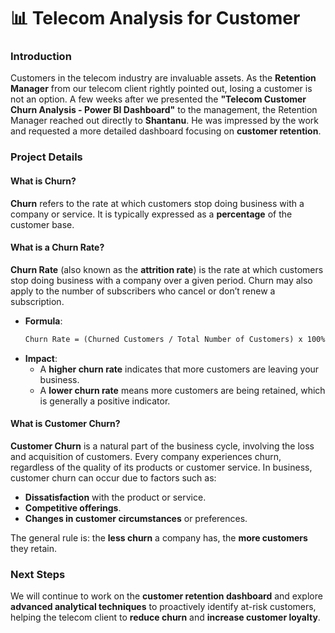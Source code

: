 # 📊 Telecom Analysis for Customer

### **Introduction**
Customers in the telecom industry are invaluable assets. As the **Retention Manager** from our telecom client rightly pointed out, losing a customer is not an option. A few weeks after we presented the **"Telecom Customer Churn Analysis - Power BI Dashboard"** to the management, the Retention Manager reached out directly to **Shantanu**. He was impressed by the work and requested a more detailed dashboard focusing on **customer retention**.

### **Project Details**

#### **What is Churn?**
**Churn** refers to the rate at which customers stop doing business with a company or service. It is typically expressed as a **percentage** of the customer base.

#### **What is a Churn Rate?**
**Churn Rate** (also known as the **attrition rate**) is the rate at which customers stop doing business with a company over a given period. Churn may also apply to the number of subscribers who cancel or don’t renew a subscription. 

- **Formula**:  
  ```markdown
  Churn Rate = (Churned Customers / Total Number of Customers) x 100%
  ```
- **Impact**:  
  - A **higher churn rate** indicates that more customers are leaving your business.
  - A **lower churn rate** means more customers are being retained, which is generally a positive indicator.

#### **What is Customer Churn?**
**Customer Churn** is a natural part of the business cycle, involving the loss and acquisition of customers. Every company experiences churn, regardless of the quality of its products or customer service. In business, customer churn can occur due to factors such as:

- **Dissatisfaction** with the product or service.
- **Competitive offerings**.
- **Changes in customer circumstances** or preferences.

The general rule is: the **less churn** a company has, the **more customers** they retain.

### **Next Steps**
We will continue to work on the **customer retention dashboard** and explore **advanced analytical techniques** to proactively identify at-risk customers, helping the telecom client to **reduce churn** and **increase customer loyalty**.
